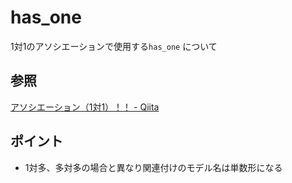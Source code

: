 # has_one

1対1のアソシエーションで使用する`has_one` について

## 参照

[アソシエーション（1対1）！！ \- Qiita](https://qiita.com/Lotuswhite/items/b39277cd85c069e64ad3)

## ポイント

* 1対多、多対多の場合と異なり関連付けのモデル名は単数形になる
